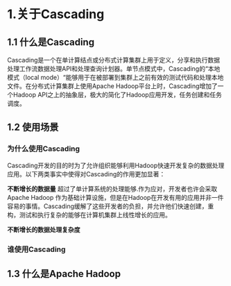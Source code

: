 
1.关于Cascading
==============

1.1 什么是Cascading
------------------
Cascading是一个在单计算结点或分布式计算集群上用于定义，分享和执行数据处理工作流数据处理API和处理查询计划器。单节点模式中，Cascading的“本地模式（local mode）“能够用于在被部署到集群上之前有效的测试代码和处理本地文件。在分布式计算集群上使用Apache Hadoop平台上时，Cascading增加了一个Hadoop API之上的抽象层，极大的简化了Hadoop应用开发，任务创建和任务调度。

1.2 使用场景
-----------

### 为什么使用Cascading
Cascading开发的目的时为了允许组织能够利用Hadoop快速开发复杂的数据处理应用。以下两类事实中使得对Cascading的作用更加显著：

<b>不断增长的数据量</b> 超过了单计算系统的处理能够.作为应对，开发者也许会采取Apache Hadoop 作为基础计算设施，但是在Hadoop在开发有用的应用并非一件容易的事情。Cascading缓解了这些开发者的负担，并允许他们快速创建，重构，测试和执行复杂的能够在计算机集群上线性增长的应用。

<b>不断增长的数据处理复杂度</b>

### 谁使用Cascading


1.3 什么是Apache Hadoop
----------------------


